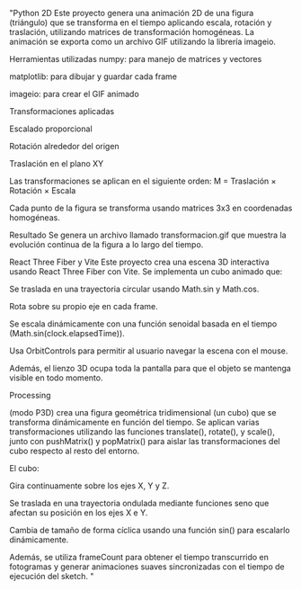 "Python 2D
Este proyecto genera una animación 2D de una figura (triángulo) que se transforma en el tiempo aplicando escala, rotación y traslación, utilizando matrices de transformación homogéneas. La animación se exporta como un archivo GIF utilizando la librería imageio.

Herramientas utilizadas
numpy: para manejo de matrices y vectores

matplotlib: para dibujar y guardar cada frame

imageio: para crear el GIF animado

Transformaciones aplicadas

Escalado proporcional

Rotación alrededor del origen

Traslación en el plano XY

Las transformaciones se aplican en el siguiente orden:
M = Traslación × Rotación × Escala

Cada punto de la figura se transforma usando matrices 3x3 en coordenadas homogéneas.

Resultado
Se genera un archivo llamado transformacion.gif que muestra la evolución continua de la figura a lo largo del tiempo.



React Three Fiber y Vite
Este proyecto crea una escena 3D interactiva usando React Three Fiber con Vite. Se implementa un cubo animado que:

Se traslada en una trayectoria circular usando Math.sin y Math.cos.

Rota sobre su propio eje en cada frame.

Se escala dinámicamente con una función senoidal basada en el tiempo (Math.sin(clock.elapsedTime)).

Usa OrbitControls para permitir al usuario navegar la escena con el mouse.

Además, el lienzo 3D ocupa toda la pantalla para que el objeto se mantenga visible en todo momento.



Processing 

(modo P3D) crea una figura geométrica tridimensional (un cubo) que se transforma dinámicamente en función del tiempo. Se aplican varias transformaciones utilizando las funciones translate(), rotate(), y scale(), junto con pushMatrix() y popMatrix() para aislar las transformaciones del cubo respecto al resto del entorno.

El cubo:

Gira continuamente sobre los ejes X, Y y Z.

Se traslada en una trayectoria ondulada mediante funciones seno que afectan su posición en los ejes X e Y.

Cambia de tamaño de forma cíclica usando una función sin() para escalarlo dinámicamente.

Además, se utiliza frameCount para obtener el tiempo transcurrido en fotogramas y generar animaciones suaves sincronizadas con el tiempo de ejecución del sketch.
"